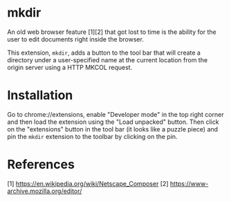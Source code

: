 # mkdir

An old web browser feature [1][2] that got lost to time is the ability for the user to edit documents right inside the browser.

This extension, `mkdir`, adds a button to the tool bar that will create a directory under a user-specified name at the current location from the origin server using a HTTP MKCOL request.

# Installation

Go to chrome://extensions, enable "Developer mode" in the top right corner and then load the extension using the "Load unpacked" button.
Then click on the "extensions" button in the tool bar (it looks like a puzzle piece) and pin the `mkdir` extension to the toolbar by clicking on the pin.

# References

[1] https://en.wikipedia.org/wiki/Netscape_Composer
[2] https://www-archive.mozilla.org/editor/
